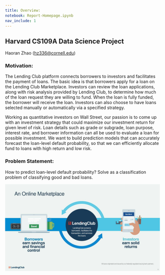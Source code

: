 ```yaml
---
title: Overview:
notebook: Report-Homepage.ipynb
nav_include: 1
---
```



## Harvard CS109A Data Science Project
Haoran Zhao (hz336@cornell.edu)

### Motivation:
The Lending Club platform connects borrowers to investors and facilitates the payment of loans. The basic idea is that borrowers apply for a loan on the Lending Club Marketplace. Investors can review the loan applications, along with risk analysis provided by Lending Club, to determine how much of the loan request they are willing to fund. When the loan is fully funded, the borrower will receive the loan. Investors can also choose to have loans selected manually or automatically via a specified strategy. 

Working as quantitative investors on Wall Street, our passion is to come up with an investment strategy that could maximize our investment return for given level of risk. Loan details such as grade or subgrade, loan purpose, interest rate, and borrower information can all be used to evaluate a loan for possible investment. We want to build prediction models that can accurately forecast the loan-level default probability, so that we can efficiently allocate fund to loans with high return and low risk.


### Problem Statement:
How to predict loan-level default probability?
Solve as a classification problem of classifying good and bad loans. 


![IMUs](/Images/lending_club.jpg)



